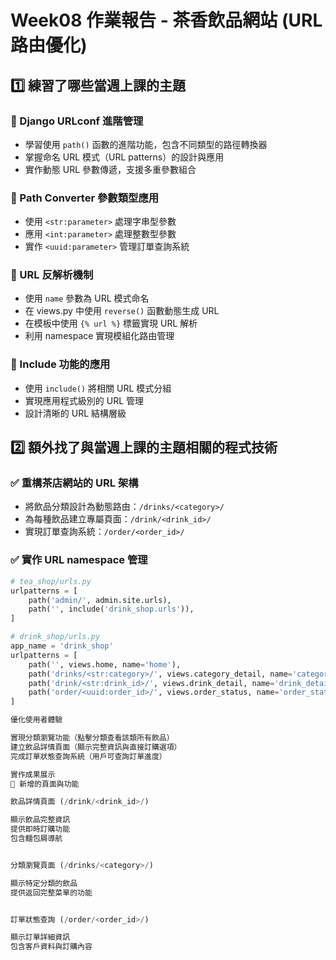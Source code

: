 # Week08 作業報告 - 茶香飲品網站 (URL 路由優化)

## 1️⃣ 練習了哪些當週上課的主題

### 🔹 Django URLconf 進階管理
- 學習使用 `path()` 函數的進階功能，包含不同類型的路徑轉換器
- 掌握命名 URL 模式（URL patterns）的設計與應用
- 實作動態 URL 參數傳遞，支援多重參數組合

### 🔹 Path Converter 參數類型應用
- 使用 `<str:parameter>` 處理字串型參數
- 應用 `<int:parameter>` 處理整數型參數
- 實作 `<uuid:parameter>` 管理訂單查詢系統

### 🔹 URL 反解析機制
- 使用 `name` 參數為 URL 模式命名
- 在 views.py 中使用 `reverse()` 函數動態生成 URL
- 在模板中使用 `{% url %}` 標籤實現 URL 解析
- 利用 namespace 實現模組化路由管理

### 🔹 Include 功能的應用
- 使用 `include()` 將相關 URL 模式分組
- 實現應用程式級別的 URL 管理
- 設計清晰的 URL 結構層級

## 2️⃣ 額外找了與當週上課的主題相關的程式技術

### ✅ 重構茶店網站的 URL 架構
- 將飲品分類設計為動態路由：`/drinks/<category>/`
- 為每種飲品建立專屬頁面：`/drink/<drink_id>/`
- 實現訂單查詢系統：`/order/<order_id>/`

### ✅ 實作 URL namespace 管理
```python
# tea_shop/urls.py
urlpatterns = [
    path('admin/', admin.site.urls),
    path('', include('drink_shop.urls')),
]

# drink_shop/urls.py
app_name = 'drink_shop'
urlpatterns = [
    path('', views.home, name='home'),
    path('drinks/<str:category>/', views.category_detail, name='category_detail'),
    path('drink/<str:drink_id>/', views.drink_detail, name='drink_detail'),
    path('order/<uuid:order_id>/', views.order_status, name='order_status'),
]

優化使用者體驗

實現分類瀏覽功能（點擊分類查看該類所有飲品）
建立飲品詳情頁面（顯示完整資訊與直接訂購選項）
完成訂單狀態查詢系統（用戶可查詢訂單進度）

實作成果展示
📍 新增的頁面與功能

飲品詳情頁面 (/drink/<drink_id>/)

顯示飲品完整資訊
提供即時訂購功能
包含麵包屑導航


分類瀏覽頁面 (/drinks/<category>/)

顯示特定分類的飲品
提供返回完整菜單的功能


訂單狀態查詢 (/order/<order_id>/)

顯示訂單詳細資訊
包含客戶資料與訂購內容